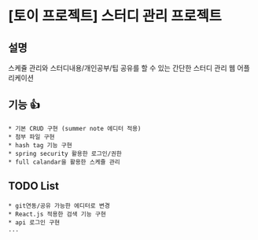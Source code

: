 # [토이 프로젝트] 스터디 관리 프로젝트

## 설명
스케쥴 관리와 스터디내용/개인공부/팁 공유를 할 수 있는 간단한 스터디 관리 웹 어플리케이션 

## 기능 :+1: 
    * 기본 CRUD 구현 (summer note 에디터 적용)
    * 첨부 파일 구현
    * hash tag 기능 구현
    * spring security 활용한 로그인/권한
    * full calandar을 활용한 스케쥴 관리
    
    
## TODO List
    * git연동/공유 가능한 에디터로 변경
    * React.js 적용한 검색 기능 구현
    * api 로그인 구현
    ...

    
        

